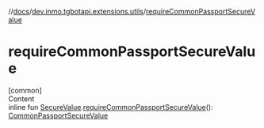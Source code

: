 //[docs](../../index.md)/[dev.inmo.tgbotapi.extensions.utils](index.md)/[requireCommonPassportSecureValue](require-common-passport-secure-value.md)



# requireCommonPassportSecureValue  
[common]  
Content  
inline fun [SecureValue](../dev.inmo.tgbotapi.types.passport.decrypted.abstracts/-secure-value/index.md).[requireCommonPassportSecureValue](require-common-passport-secure-value.md)(): [CommonPassportSecureValue](../dev.inmo.tgbotapi.types.passport.decrypted/-common-passport-secure-value/index.md)  



